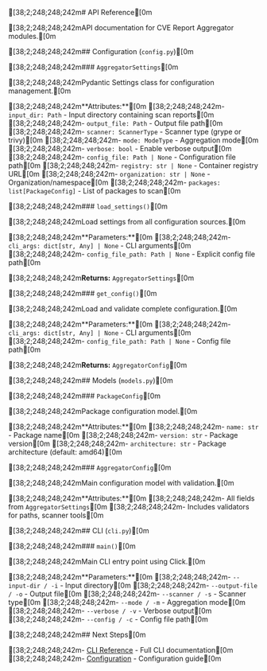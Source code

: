 \[38;2;248;248;242m# API Reference\[0m

\[38;2;248;248;242mAPI documentation for CVE Report Aggregator modules.\[0m

\[38;2;248;248;242m## Configuration (`config.py`)\[0m

\[38;2;248;248;242m### `AggregatorSettings`\[0m

\[38;2;248;248;242mPydantic Settings class for configuration management.\[0m

\[38;2;248;248;242m\*\*Attributes:\*\*\[0m \[38;2;248;248;242m- `input_dir: Path` - Input directory containing scan
reports\[0m \[38;2;248;248;242m- `output_file: Path` - Output file path\[0m \[38;2;248;248;242m-
`scanner: ScannerType` - Scanner type (grype or trivy)\[0m \[38;2;248;248;242m- `mode: ModeType` - Aggregation
mode\[0m \[38;2;248;248;242m- `verbose: bool` - Enable verbose output\[0m \[38;2;248;248;242m-
`config_file: Path | None` - Configuration file path\[0m \[38;2;248;248;242m- `registry: str | None` - Container
registry URL\[0m \[38;2;248;248;242m- `organization: str | None` - Organization/namespace\[0m \[38;2;248;248;242m-
`packages: list[PackageConfig]` - List of packages to scan\[0m

\[38;2;248;248;242m### `load_settings()`\[0m

\[38;2;248;248;242mLoad settings from all configuration sources.\[0m

\[38;2;248;248;242m\*\*Parameters:\*\*\[0m \[38;2;248;248;242m- `cli_args: dict[str, Any] | None` - CLI
arguments\[0m \[38;2;248;248;242m- `config_file_path: Path | None` - Explicit config file path\[0m

\[38;2;248;248;242m**Returns:** `AggregatorSettings`\[0m

\[38;2;248;248;242m### `get_config()`\[0m

\[38;2;248;248;242mLoad and validate complete configuration.\[0m

\[38;2;248;248;242m\*\*Parameters:\*\*\[0m \[38;2;248;248;242m- `cli_args: dict[str, Any] | None` - CLI
arguments\[0m \[38;2;248;248;242m- `config_file_path: Path | None` - Config file path\[0m

\[38;2;248;248;242m**Returns:** `AggregatorConfig`\[0m

\[38;2;248;248;242m## Models (`models.py`)\[0m

\[38;2;248;248;242m### `PackageConfig`\[0m

\[38;2;248;248;242mPackage configuration model.\[0m

\[38;2;248;248;242m\*\*Attributes:\*\*\[0m \[38;2;248;248;242m- `name: str` - Package name\[0m \[38;2;248;248;242m-
`version: str` - Package version\[0m \[38;2;248;248;242m- `architecture: str` - Package architecture (default:
amd64)\[0m

\[38;2;248;248;242m### `AggregatorConfig`\[0m

\[38;2;248;248;242mMain configuration model with validation.\[0m

\[38;2;248;248;242m\*\*Attributes:\*\*\[0m \[38;2;248;248;242m- All fields from `AggregatorSettings`\[0m
\[38;2;248;248;242m- Includes validators for paths, scanner tools\[0m

\[38;2;248;248;242m## CLI (`cli.py`)\[0m

\[38;2;248;248;242m### `main()`\[0m

\[38;2;248;248;242mMain CLI entry point using Click.\[0m

\[38;2;248;248;242m\*\*Parameters:\*\*\[0m \[38;2;248;248;242m- `--input-dir / -i` - Input directory\[0m
\[38;2;248;248;242m- `--output-file / -o` - Output file\[0m \[38;2;248;248;242m- `--scanner / -s` - Scanner type\[0m
\[38;2;248;248;242m- `--mode / -m` - Aggregation mode\[0m \[38;2;248;248;242m- `--verbose / -v` - Verbose output\[0m
\[38;2;248;248;242m- `--config / -c` - Config file path\[0m

\[38;2;248;248;242m## Next Steps\[0m

\[38;2;248;248;242m- [CLI Reference](../user-guide/cli.md) - Full CLI documentation\[0m \[38;2;248;248;242m-
[Configuration](../configuration/overview.md) - Configuration guide\[0m
